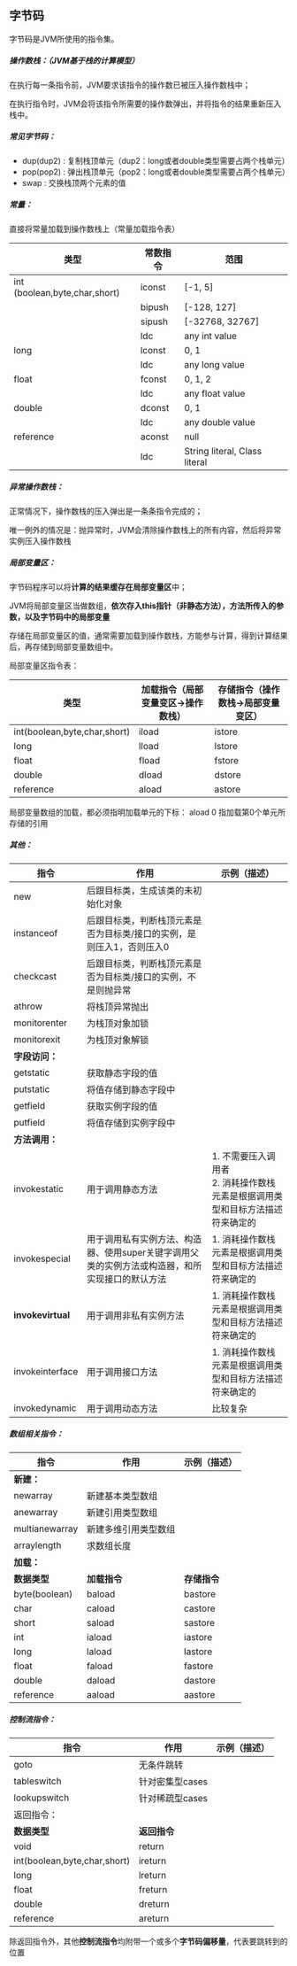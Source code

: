 ## 字节码

字节码是JVM所使用的指令集。



##### 操作数栈：（JVM基于栈的计算模型）

在执行每一条指令前，JVM要求该指令的操作数已被压入操作数栈中；

在执行指令时，JVM会将该指令所需要的操作数弹出，并将指令的结果重新压入栈中。



##### 常见字节码：

- dup(dup2) : 复制栈顶单元（dup2：long或者double类型需要占两个栈单元）
- pop(pop2) : 弹出栈顶单元（pop2：long或者double类型需要占两个栈单元）
- swap : 交换栈顶两个元素的值



##### 常量：

直接将常量加载到操作数栈上（常量加载指令表）

| 类型                          | 常数指令 | 范围                          |
| ----------------------------- | -------- | ----------------------------- |
| int (boolean,byte,char,short) | iconst   | [-1, 5]                       |
|                               | bipush   | [-128, 127]                   |
|                               | sipush   | [-32768, 32767]               |
|                               | ldc      | any int value                 |
| long                          | lconst   | 0, 1                          |
|                               | ldc      | any long value                |
| float                         | fconst   | 0, 1, 2                       |
|                               | ldc      | any float value               |
| double                        | dconst   | 0, 1                          |
|                               | ldc      | any double value              |
| reference                     | aconst   | null                          |
|                               | ldc      | String literal, Class literal |



##### 异常操作数栈：

正常情况下，操作数栈的压入弹出是一条条指令完成的；

唯一例外的情况是：抛异常时，JVM会清除操作数栈上的所有内容，然后将异常实例压入操作数栈



##### 局部变量区：

字节码程序可以将**计算的结果缓存在局部变量区**中；

JVM将局部变量区当做数组，**依次存入this指针（非静态方法），方法所传入的参数，以及字节码中的局部变量**

存储在局部变量区的值，通常需要加载到操作数栈，方能参与计算，得到计算结果后，再存储到局部变量数组中。



局部变量区指令表：

| 类型                         | 加载指令（局部变量变区->操作数栈） | 存储指令（操作数栈->局部变量变区） |
| ---------------------------- | ---------------------------------- | ---------------------------------- |
| int(boolean,byte,char,short) | iload                              | istore                             |
| long                         | lload                              | lstore                             |
| float                        | fload                              | fstore                             |
| double                       | dload                              | dstore                             |
| reference                    | aload                              | astore                             |

局部变量数组的加载，都必须指明加载单元的下标： aload 0 指加载第0个单元所存储的引用



##### 其他：

| 指令              | 作用                                                         | 示例（描述）                                                 |
| ----------------- | ------------------------------------------------------------ | ------------------------------------------------------------ |
| new               | 后跟目标类，生成该类的未初始化对象                           |                                                              |
| instanceof        | 后跟目标类，判断栈顶元素是否为目标类/接口的实例，是则压入1，否则压入0 |                                                              |
| checkcast         | 后跟目标类，判断栈顶元素是否为目标类/接口的实例，不是则抛异常 |                                                              |
| athrow            | 将栈顶异常抛出                                               |                                                              |
| monitorenter      | 为栈顶对象加锁                                               |                                                              |
| monitorexit       | 为栈顶对象解锁                                               |                                                              |
| **字段访问：**    |                                                              |                                                              |
| getstatic         | 获取静态字段的值                                             |                                                              |
| putstatic         | 将值存储到静态字段中                                         |                                                              |
| getfield          | 获取实例字段的值                                             |                                                              |
| putfield          | 将值存储到实例字段中                                         |                                                              |
| **方法调用：**    |                                                              |                                                              |
| invokestatic      | 用于调用静态方法                                             | 1. 不需要压入调用者<br />2. 消耗操作数栈元素是根据调用类型和目标方法描述符来确定的 |
| invokespecial     | 用于调用私有实例方法、构造器、使用super关键字调用父类的实例方法或构造器，和所实现接口的默认方法 | 1. 消耗操作数栈元素是根据调用类型和目标方法描述符来确定的    |
| **invokevirtual** | 用于调用非私有实例方法                                       | 1. 消耗操作数栈元素是根据调用类型和目标方法描述符来确定的    |
| invokeinterface   | 用于调用接口方法                                             | 1. 消耗操作数栈元素是根据调用类型和目标方法描述符来确定的    |
| invokedynamic     | 用于调用动态方法                                             | 比较复杂                                                     |



##### 数组相关指令：

| 指令           | 作用                 | 示例（描述） |
| -------------- | -------------------- | ------------ |
| **新建：**     |                      |              |
| newarray       | 新建基本类型数组     |              |
| anewarray      | 新建引用类型数组     |              |
| multianewarray | 新建多维引用类型数组 |              |
| arraylength    | 求数组长度           |              |
| **加载：**     |                      |              |
| **数据类型**   | **加载指令**         | **存储指令** |
| byte(boolean)  | baload               | bastore      |
| char           | caload               | castore      |
| short          | saload               | sastore      |
| int            | iaload               | iastore      |
| long           | laload               | lastore      |
| float          | faload               | fastore      |
| double         | daload               | dastore      |
| reference      | aaload               | aastore      |



##### 控制流指令：

| 指令                         | 作用            | 示例（描述） |
| ---------------------------- | --------------- | ------------ |
| goto                         | 无条件跳转      |              |
| tableswitch                  | 针对密集型cases |              |
| lookupswitch                 | 针对稀疏型cases |              |
| 返回指令：                   |                 |              |
| **数据类型**                 | **返回指令**    |              |
| void                         | return          |              |
| int(boolean,byte,char,short) | ireturn         |              |
| long                         | lreturn         |              |
| float                        | freturn         |              |
| double                       | dreturn         |              |
| reference                    | areturn         |              |

除返回指令外，其他**控制流指令**均附带一个或多个**字节码偏移量**，代表要跳转到的位置